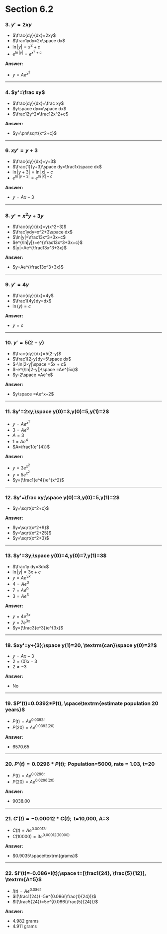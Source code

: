 # Section 6.2

### 3. $y'=2xy$

- $\frac{dy}{dx}=2xy$
- $\frac1ydy=2x\space dx$
- $\ln|y|=x^2+c$
- $e^{\ln|y|}=e^{x^2+c}$

**Answer:**

- $y=Ae^{x^2}$

---

### 4. $y'=\frac xy$

- $\frac{dy}{dx}=\frac xy$
- $y\space dy=x\space dx$
- $\frac12y^2=\frac12x^2+c$

**Answer:**

- $y=\pm\sqrt{x^2+c}$

---

### 6. $xy'=y+3$

- $\frac{dy}{dx}=y+3$
- $\frac{1}{y+3}\space dy=\frac1x\space dx$
- $\ln|y+3|=\ln|x|+c$
- $e^{\ln|y+3|}=e^{\ln|x|+c}$

**Answer:**

- $y=Ax-3$

---

### 8. $y'=x^2y+3y$

- $\frac{dy}{dx}=y(x^2+3)$
- $\frac1ydy=x^2+3\space dx$
- $\ln|y|=\frac13x^3+3x+c$
- $e^{\ln|y|}=e^{\frac13x^3+3x+c}$
- $|y|=Ae^{\frac13x^3+3x}$

**Answer:**

- $y=Ae^{\frac13x^3+3x}$

---

### 9. $y'=4y$

- $\frac{dy}{dx}=4y$
- $\frac1{4y}dy=dx$
- $\ln(y)=c$

**Answer:**

- $y=c$

---

### 10. $y'=5(2-y)$

- $\frac{dy}{dx}=5(2-y)$
- $\frac1{2-y}dy=5\space dx$
- $-\ln|2-y|\space =5x + c$
- $-e^{\ln|2-y|}\space =Ae^{5x}$
- $y-2\space =Ae^x$

**Answer:**

- $y\space =Ae^x+2$

---

### 11. $y'=2xy;\space y(0)=3,y(0)=5,y(1)=2$

- $y=Ae^{x^2}$
- $3=Ae^{0}$
- $A=3$
- $1=Ae^{4}$
- $A=\frac1{e^{4}}$

**Answer:**

- $y=3e^{x^2}$
- $y=5e^{x^2}$
- $y=(\frac1{e^4})e^{x^2}$

---

### 12. $y'=\frac xy;\space y(0)=3,y(0)=5,y(1)=2$

- $y=\sqrt{x^2+c}$

**Answer:**

- $y=\sqrt{x^2+9}$
- $y=\sqrt{x^2+25}$
- $y=\sqrt{x^2+3}$

---

### 13. $y'=3y;\space y(0)=4,y(0)=7,y(1)=3$

- $\frac1y dy=3dx$
- $\ln|y|=3x+c$
- $y=Ae^{3x}$
- $4=Ae^{0}$
- $7=Ae^{0}$
- $3=Ae^{3}$

**Answer:**

- $y=4e^{3x}$
- $y=7e^{3x}$
- $y=(\frac3{e^3})e^{3x}$

---

### 18. $xy'=y+{3};\space y(1)=20, \textrm{can}\space y(0)=2?$

- $y=Ax-3$
- $2=(0)x-3$
- $2\ne -3$

**Answer:**

- No

---

### 19. $P'(t)=0.0392*P(t), \space\textrm{estimate population 20 years}$

- $P(t)=Ae^{0.0392t}$
- $P(20)=Ae^{0.0392(20)}$

**Answer:**

- $6570.65$

---

### 20. $P'(t)=0.0296*P(t);\textrm{ Population=5000, rate = 1.03, t=20}$

- $P(t)=Ae^{0.0296t}$
- $P(20)=Ae^{0.0296(20)}$

**Answer:**

- $9038.00$

---

### 21. $C'(t)=-0.00012*C(t);\textrm{ t=10,000, A=3}$

- $C(t)=Ae^{0.00012t}$
- $C(10000)=3e^{0.00012(10000)}$

**Answer:**

- $0.9035\space\textrm{grams}$

---

### 22. $I'(t)=-0.086*I(t);\space t=[\frac1{24}, \frac{5}{12}], \textrm{A=5}$

- $I(t)=Ae^{0.086t}$
- $I(\frac1{24})=5e^{0.086(\frac{1}{24})}$
- $I(\frac5{24})=5e^{0.086(\frac{5}{24})}$

**Answer:**

- $\textrm{4.982 grams}$
- $\textrm{4.911 grams}$

